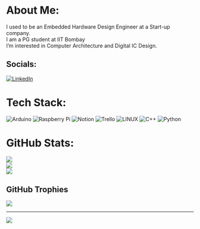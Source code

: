 # About Me:
I used to be an Embedded Hardware Design Engineer at a Start-up company. <br> I am a PG student at IIT Bombay <br> I’m interested in Computer Architecture and Digital IC Design.<br> 


##  Socials:
[![LinkedIn](https://img.shields.io/badge/LinkedIn-%230077B5.svg?logo=linkedin&logoColor=white)](https://linkedin.com/in/https://www.linkedin.com/in/satvik-patel-433655164/) 

#  Tech Stack:
![Arduino](https://img.shields.io/badge/-Arduino-00979D?style=for-the-badge&logo=Arduino&logoColor=white) ![Raspberry Pi](https://img.shields.io/badge/-RaspberryPi-C51A4A?style=for-the-badge&logo=Raspberry-Pi) ![Notion](https://img.shields.io/badge/Notion-%23000000.svg?style=for-the-badge&logo=notion&logoColor=white) ![Trello](https://img.shields.io/badge/Trello-%23026AA7.svg?style=for-the-badge&logo=Trello&logoColor=white) ![LINUX](https://img.shields.io/badge/Linux-FCC624?style=for-the-badge&logo=linux&logoColor=black) ![C++](https://img.shields.io/badge/c++-%2300599C.svg?style=for-the-badge&logo=c%2B%2B&logoColor=white) ![Python](https://img.shields.io/badge/python-3670A0?style=for-the-badge&logo=python&logoColor=ffdd54)
#  GitHub Stats:
![](https://github-readme-stats.vercel.app/api?username=Satvik3799&theme=blueberry&hide_border=false&include_all_commits=true&count_private=true)<br/>
![](https://github-readme-streak-stats.herokuapp.com/?user=Satvik3799&theme=blueberry&hide_border=false)<br/>
![](https://github-readme-stats.vercel.app/api/top-langs/?username=Satvik3799&theme=blueberry&hide_border=false&include_all_commits=true&count_private=true&layout=compact)

##  GitHub Trophies
![](https://github-profile-trophy.vercel.app/?username=Satvik3799&theme=radical&no-frame=false&no-bg=false&margin-w=4)

---
[![](https://visitcount.itsvg.in/api?id=Satvik3799&icon=0&color=0)](https://visitcount.itsvg.in)

<!-- Proudly created with GPRM ( https://gprm.itsvg.in ) -->
